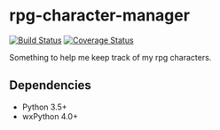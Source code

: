 rpg-character-manager
=====================

[![Build Status](https://travis-ci.org/dwilliams/rpg-character-manager.svg?branch=master)](https://travis-ci.org/dwilliams/rpg-character-manager)
[![Coverage Status](https://coveralls.io/repos/github/dwilliams/rpg-character-manager/badge.svg?branch=master)](https://coveralls.io/github/dwilliams/rpg-character-manager?branch=master)

Something to help me keep track of my rpg characters.

Dependencies
------------

- Python 3.5+
- wxPython 4.0+

